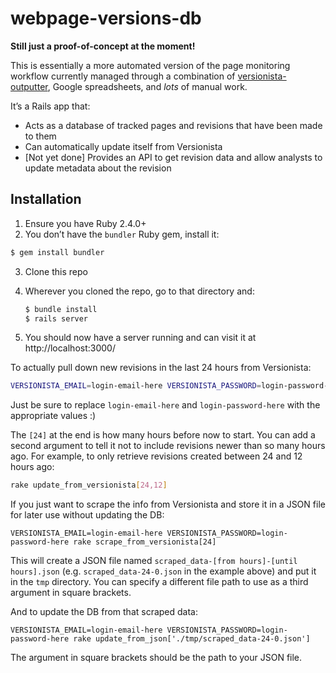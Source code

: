 # webpage-versions-db

**Still just a proof-of-concept at the moment!**

This is essentially a more automated version of the page monitoring workflow currently managed through a combination of [versionista-outputter](https://github.com/edgi-govdata-archiving/versionista-outputter/), Google spreadsheets, and *lots* of manual work.

It’s a Rails app that:

- Acts as a database of tracked pages and revisions that have been made to them
- Can automatically update itself from Versionista
- [Not yet done] Provides an API to get revision data and allow analysts to update metadata about the revision

## Installation

1. Ensure you have Ruby 2.4.0+
2. You don’t have the `bundler` Ruby gem, install it:

  ```sh
  $ gem install bundler
  ```
  
3. Clone this repo
4. Wherever you cloned the repo, go to that directory and:

   ```sh
   $ bundle install
   $ rails server
   ```

5. You should now have a server running and can visit it at http://localhost:3000/

To actually pull down new revisions in the last 24 hours from Versionista:

```sh
VERSIONISTA_EMAIL=login-email-here VERSIONISTA_PASSWORD=login-password-here rake update_from_versionista[24]
```

Just be sure to replace `login-email-here` and `login-password-here` with the appropriate values :)

The `[24]` at the end is how many hours before now to start. You can add a second argument to tell it not to include revisions newer than so many hours ago. For example, to only retrieve revisions created between 24 and 12 hours ago:

```sh
rake update_from_versionista[24,12]
```

If you just want to scrape the info from Versionista and store it in a JSON file for later use without updating the DB:

```
VERSIONISTA_EMAIL=login-email-here VERSIONISTA_PASSWORD=login-password-here rake scrape_from_versionista[24]
```

This will create a JSON file named `scraped_data-[from hours]-[until hours].json` (e.g. `scraped_data-24-0.json` in the example above) and put it in the `tmp` directory. You can specify a different file path to use as a third argument in square brackets.

And to update the DB from that scraped data:

```
VERSIONISTA_EMAIL=login-email-here VERSIONISTA_PASSWORD=login-password-here rake update_from_json['./tmp/scraped_data-24-0.json']
```

The argument in square brackets should be the path to your JSON file.

